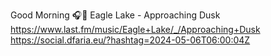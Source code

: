 Good Morning 🎧🎵 Eagle Lake - Approaching Dusk  https://www.last.fm/music/Eagle+Lake/_/Approaching+Dusk https://social.dfaria.eu/?hashtag=2024-05-06T06:00:04Z